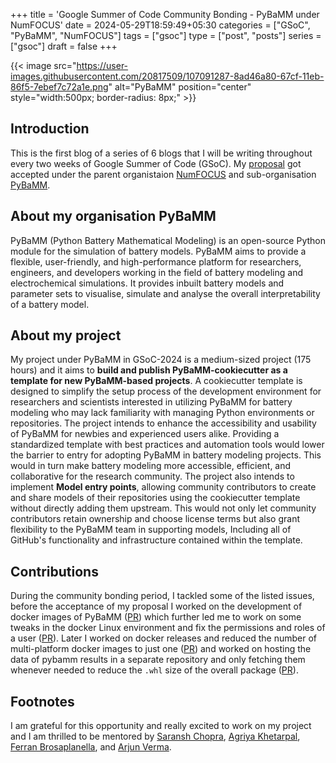 +++
title = 'Google Summer of Code Community Bonding - PyBaMM under NumFOCUS'
date = 2024-05-29T18:59:49+05:30
categories = ["GSoC", "PyBaMM", "NumFOCUS"]
tags = ["gsoc"]
type = ["post", "posts"]
series = ["gsoc"]
draft = false 
+++

{{< image src="https://user-images.githubusercontent.com/20817509/107091287-8ad46a80-67cf-11eb-86f5-7ebef7c72a1e.png" alt="PyBaMM" position="center" style="width:500px; border-radius: 8px;" >}}

## Introduction 
This is the first blog of a series of 6 blogs that I will be writing throughout every two weeks of Google Summer of Code (GSoC). My [proposal](https://summerofcode.withgoogle.com/programs/2024/projects/eU9Jznmr) got accepted under the parent organistaion [NumFOCUS](https://numfocus.org/) and sub-organisation [PyBaMM](https://www.PyBaMM.org/).

## About my organisation PyBaMM
PyBaMM (Python Battery Mathematical Modeling) is an open-source Python module for the simulation of battery models. PyBaMM aims to provide a flexible, user-friendly, and high-performance platform for researchers, engineers, and developers working in the field of battery modeling and electrochemical simulations.
It provides inbuilt battery models and parameter sets to visualise, simulate and analyse the overall interpretability of a battery model.

## About my project
My project under PyBaMM in GSoC-2024 is a medium-sized project (175 hours) and it aims to **build and publish PyBaMM-cookiecutter as a template for new PyBaMM-based projects**. A cookiecutter template is designed to simplify the setup process of the development environment for researchers and scientists interested in utilizing PyBaMM for battery modeling who may lack familiarity with managing Python environments or repositories. The project intends to enhance the accessibility and usability of PyBaMM for newbies and experienced users alike. Providing a standardized template with best practices and automation tools would lower the barrier to entry for adopting PyBaMM in battery modeling projects. This would in turn make battery modeling more accessible, efficient, and collaborative for the research community. The project also intends to implement **Model entry points**, allowing community contributors to create and share models of their repositories using the cookiecutter template without directly adding them upstream. This would not only let community contributors retain ownership and choose license terms but also grant flexibility to the PyBaMM team in supporting models, Including all of GitHub's functionality and infrastructure contained within the template.

## Contributions 
During the community bonding period, I tackled some of the listed issues, before the acceptance of my proposal I worked on the development of docker images of PyBaMM ([PR](https://github.com/pybamm-team/PyBaMM/pull/3901)) which further led me to work on some tweaks in the docker Linux environment and fix the permissions and roles of a user ([PR](https://github.com/pybamm-team/PyBaMM/pull/3947)). Later I worked on docker releases and reduced the number of multi-platform docker images to just one ([PR](https://github.com/pybamm-team/PyBaMM/pull/3992)) and worked on hosting the data of pybamm results in a separate repository and only fetching them whenever needed to reduce the `.whl` size of the overall package ([PR](https://github.com/pybamm-team/PyBaMM/pull/4098)). 

## Footnotes
I am grateful for this opportunity and really excited to work on my project and I am thrilled to be mentored by [Saransh Chopra](https://github.com/Saransh-cpp), [Agriya Khetarpal](https://github.com/agriyakhetarpal), [Ferran Brosaplanella](https://github.com/https://github.com/brosaplanella), and [Arjun Verma](https://githuc.com/arjxn-py). 

